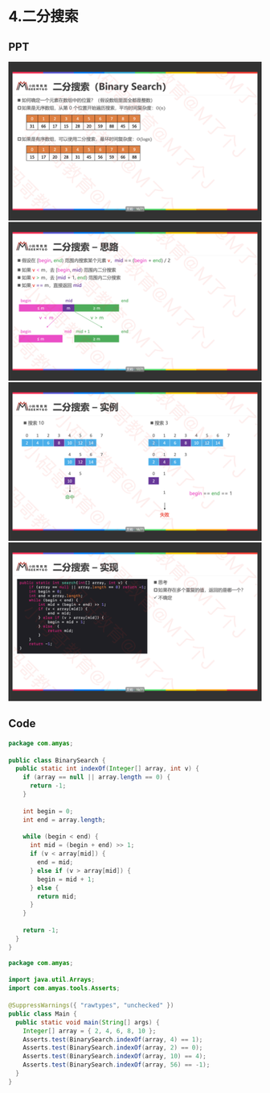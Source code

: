# 4.二分搜索

## PPT

<img src="https://raw.githubusercontent.com/Amyas/picgo-bed/master/amyas.github.io/42022-09-07-10-18-29.png" alt="42022-09-07-10-18-29" width="" height="" />

<img src="https://raw.githubusercontent.com/Amyas/picgo-bed/master/amyas.github.io/42022-09-07-10-18-37.png" alt="42022-09-07-10-18-37" width="" height="" />

<img src="https://raw.githubusercontent.com/Amyas/picgo-bed/master/amyas.github.io/42022-09-07-10-18-44.png" alt="42022-09-07-10-18-44" width="" height="" />

<img src="https://raw.githubusercontent.com/Amyas/picgo-bed/master/amyas.github.io/42022-09-07-10-18-51.png" alt="42022-09-07-10-18-51" width="" height="" />

## Code

```java
package com.amyas;

public class BinarySearch {
  public static int indexOf(Integer[] array, int v) {
    if (array == null || array.length == 0) {
      return -1;
    }

    int begin = 0;
    int end = array.length;

    while (begin < end) {
      int mid = (begin + end) >> 1;
      if (v < array[mid]) {
        end = mid;
      } else if (v > array[mid]) {
        begin = mid + 1;
      } else {
        return mid;
      }
    }

    return -1;
  }
}
```

```java
package com.amyas;

import java.util.Arrays;
import com.amyas.tools.Asserts;

@SuppressWarnings({ "rawtypes", "unchecked" })
public class Main {
  public static void main(String[] args) {
    Integer[] array = { 2, 4, 6, 8, 10 };
    Asserts.test(BinarySearch.indexOf(array, 4) == 1);
    Asserts.test(BinarySearch.indexOf(array, 2) == 0);
    Asserts.test(BinarySearch.indexOf(array, 10) == 4);
    Asserts.test(BinarySearch.indexOf(array, 56) == -1);
  }
}
```

